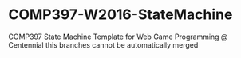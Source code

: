 # COMP397-W2016-StateMachine

COMP397 State Machine Template for Web Game Programming @ Centennial
this branches cannot be automatically merged

